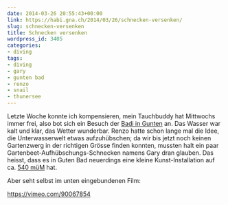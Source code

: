 ```yaml
---
date: 2014-03-26 20:55:43+00:00
link: https://habi.gna.ch/2014/03/26/schnecken-versenken/
slug: schnecken-versenken
title: Schnecken versenken
wordpress_id: 3405
categories:
- diving
tags:
- diving
- gary
- gunten bad
- renzo
- snail
- thunersee
---
```


Letzte Woche konnte ich kompensieren, mein Tauchbuddy hat Mittwochs immer frei, also bot sich ein Besuch der [Badi in Gunten](http://www.swiss-divers.ch/index.php?option=com_mtree&task=viewlink&link_id=92&Itemid=50) an.
Das Wasser war kalt und klar, das Wetter wunderbar.
Renzo hatte schon lange mal die Idee, die Unterwasserwelt etwas aufzuhübschen; da wir bis jetzt noch keinen Gartenzwerg in der richtigen Grösse finden konnten, mussten halt ein paar Gartenbeet-Aufhübschungs-Schnecken namens Gary dran glauben.
Das heisst, dass es in Guten Bad neuerdings eine kleine Kunst-Installation auf ca. [540 müM](http://divelog.davidhaberthuer.ch/2014.03.19.guntenbad.pdf) hat.

Aber seht selbst im unten eingebundenen Film:

https://vimeo.com/90067854
